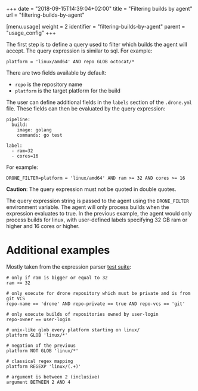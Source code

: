 +++
date = "2018-09-15T14:39:04+02:00"
title = "Filtering builds by agent"
url = "filtering-builds-by-agent"

[menu.usage]
  weight = 2
  identifier = "filtering-builds-by-agent"
  parent = "usage_config"
+++

The first step is to define a query used to filter which builds the agent will accept. The query expression is similar to sql. For example:

```
platform = 'linux/amd64' AND repo GLOB octocat/*
```

There are two fields available by default:

* `repo` is the repository name
* `platform` is the target platform for the build

The user can define additional fields in the `labels` section of the `.drone.yml` file. These fields can then be evaluated by the query expression:

```
pipeline:
  build:
    image: golang
    commands: go test

label:
  - ram=32
  - cores=16
```

For example:

```
DRONE_FILTER=platform = 'linux/amd64' AND ram >= 32 AND cores >= 16
```

**Caution**: The query expression must not be quoted in double quotes.

The query expression string is passed to the agent using the `DRONE_FILTER` environment variable. The agent will only process builds when the expression evaluates to true. In the previous example, the agent would only process builds for linux, with user-defined labels specifying 32 GB ram or higher and 16 cores or higher.

# Additional examples

Mostly taken from the expression parser [test suite](https://github.com/drone/expr/blob/master/selector_test.go):

```
# only if ram is bigger or equal to 32
ram >= 32

# only execute for drone repository which must be private and is from git VCS
repo-name == 'drone' AND repo-private == true AND repo-vcs == 'git'

# only execute builds of repositories owned by user-login
repo-owner == user-login

# unix-like glob every platform starting on linux/
platform GLOB 'linux/*'

# negation of the previous
platform NOT GLOB 'linux/*'

# classical regex mapping
platform REGEXP 'linux/(.+)'

# argument is between 2 (inclusive)
argument BETWEEN 2 AND 4
```
